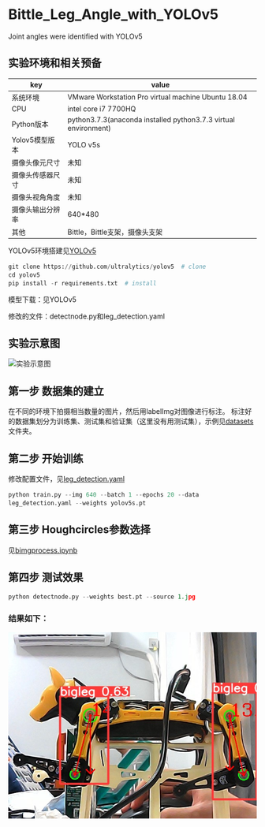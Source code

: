 # Bittle_Leg_Angle_with_YOLOv5
Joint angles were identified with YOLOv5

## 实验环境和相关预备
|key|value|
|----------|----------|
|系统环境|VMware Workstation Pro virtual machine Ubuntu 18.04|
|CPU|intel core i7 7700HQ|
|Python版本|python3.7.3(anaconda installed python3.7.3 virtual environment)|
|Yolov5模型版本|YOLO v5s|
|摄像头像元尺寸|未知|
|摄像头传感器尺寸|未知|
|摄像头视角角度|未知|
|摄像头输出分辨率|640*480|
|其他|Bittle，Bittle支架，摄像头支架|

YOLOv5环境搭建见[YOLOv5](https://github.com/ultralytics/yolov5)
 ```python
git clone https://github.com/ultralytics/yolov5  # clone
cd yolov5
pip install -r requirements.txt  # install
```

模型下载：见YOLOv5

修改的文件：detectnode.py和leg_detection.yaml

## 实验示意图
![实验示意图](./%E7%A4%BA%E6%84%8F%E5%9B%BE.png)

## 第一步 数据集的建立
在不同的环境下拍摄相当数量的图片，然后用labelImg对图像进行标注。
标注好的数据集划分为训练集、测试集和验证集（这里没有用测试集），示例见[datasets](./datasets/)文件夹。

## 第二步 开始训练
修改配置文件，见[leg_detection.yaml](./leg_detection.yaml)
``` python
python train.py --img 640 --batch 1 --epochs 20 --data 
leg_detection.yaml --weights yolov5s.pt
```
## 第三步 Houghcircles参数选择
见[bimgprocess.ipynb](./bimgprocess.ipynb)

## 第四步 测试效果
``` python
python detectnode.py --weights best.pt --source 1.jpg
```

### 结果如下：

![实验结果图](./%E7%BB%93%E6%9E%9C%E5%9B%BE.jpg)